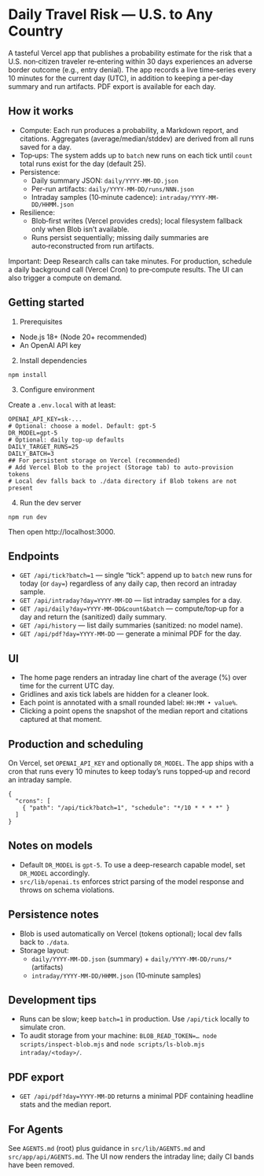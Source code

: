 Daily Travel Risk — U.S. to Any Country
=======================================

A tasteful Vercel app that publishes a probability estimate for the risk that a U.S. non‑citizen traveler re‑entering within 30 days experiences an adverse border outcome (e.g., entry denial). The app records a live time‑series every 10 minutes for the current day (UTC), in addition to keeping a per‑day summary and run artifacts. PDF export is available for each day.

How it works
------------

- Compute: Each run produces a probability, a Markdown report, and citations. Aggregates (average/median/stddev) are derived from all runs saved for a day.
- Top‑ups: The system adds up to `batch` new runs on each tick until `count` total runs exist for the day (default 25).
- Persistence:
  - Daily summary JSON: `daily/YYYY-MM-DD.json`
  - Per-run artifacts: `daily/YYYY-MM-DD/runs/NNN.json`
  - Intraday samples (10‑minute cadence): `intraday/YYYY-MM-DD/HHMM.json`
- Resilience:
  - Blob‑first writes (Vercel provides creds); local filesystem fallback only when Blob isn’t available.
  - Runs persist sequentially; missing daily summaries are auto‑reconstructed from run artifacts.

Important: Deep Research calls can take minutes. For production, schedule a daily background call (Vercel Cron) to pre‑compute results. The UI can also trigger a compute on demand.

Getting started
---------------

1) Prerequisites

- Node.js 18+ (Node 20+ recommended)
- An OpenAI API key

2) Install dependencies

```
npm install
```

3) Configure environment

Create a `.env.local` with at least:

```
OPENAI_API_KEY=sk-...
# Optional: choose a model. Default: gpt-5
DR_MODEL=gpt-5
# Optional: daily top-up defaults
DAILY_TARGET_RUNS=25
DAILY_BATCH=3
## For persistent storage on Vercel (recommended)
# Add Vercel Blob to the project (Storage tab) to auto-provision tokens
# Local dev falls back to ./data directory if Blob tokens are not present
```

4) Run the dev server

```
npm run dev
```

Then open http://localhost:3000.

Endpoints
---------

- `GET /api/tick?batch=1` — single “tick”: append up to `batch` new runs for today (or `day=`) regardless of any daily cap, then record an intraday sample.
- `GET /api/intraday?day=YYYY-MM-DD` — list intraday samples for a day.
- `GET /api/daily?day=YYYY-MM-DD&count&batch` — compute/top‑up for a day and return the (sanitized) daily summary.
- `GET /api/history` — list daily summaries (sanitized: no model name).
- `GET /api/pdf?day=YYYY-MM-DD` — generate a minimal PDF for the day.

UI
--

- The home page renders an intraday line chart of the average (%) over time for the current UTC day.
- Gridlines and axis tick labels are hidden for a cleaner look.
- Each point is annotated with a small rounded label: `HH:MM • value%`.
- Clicking a point opens the snapshot of the median report and citations captured at that moment.

Production and scheduling
-------------------------

On Vercel, set `OPENAI_API_KEY` and optionally `DR_MODEL`. The app ships with a cron that runs every 10 minutes to keep today’s runs topped‑up and record an intraday sample.

```
{
  "crons": [
    { "path": "/api/tick?batch=1", "schedule": "*/10 * * * *" }
  ]
}
```

Notes on models
---------------

- Default `DR_MODEL` is `gpt-5`. To use a deep-research capable model, set `DR_MODEL` accordingly.
- `src/lib/openai.ts` enforces strict parsing of the model response and throws on schema violations.

Persistence notes
-----------------

- Blob is used automatically on Vercel (tokens optional); local dev falls back to `./data`.
- Storage layout:
  - `daily/YYYY-MM-DD.json` (summary) + `daily/YYYY-MM-DD/runs/*` (artifacts)
  - `intraday/YYYY-MM-DD/HHMM.json` (10‑minute samples)

Development tips
----------------

- Runs can be slow; keep `batch=1` in production. Use `/api/tick` locally to simulate cron.
- To audit storage from your machine: `BLOB_READ_TOKEN=… node scripts/inspect-blob.mjs` and `node scripts/ls-blob.mjs intraday/<today>/`.

PDF export
----------

- `GET /api/pdf?day=YYYY-MM-DD` returns a minimal PDF containing headline stats and the median report.

For Agents
----------

See `AGENTS.md` (root) plus guidance in `src/lib/AGENTS.md` and `src/app/api/AGENTS.md`. The UI now renders the intraday line; daily CI bands have been removed.
